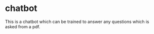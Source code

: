 # chatbot
This is a chatbot which can be trained to answer any questions which is asked from a pdf.
